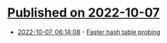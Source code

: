 # [Published on 2022-10-07](index.md)

* [2022-10-07, 06:14:08](https://lobste.rs/s/onyjte/faster_hash_table_probing) - [Faster hash table probing](https://outerproduct.net/trivial/2022-10-06_hash.html)
